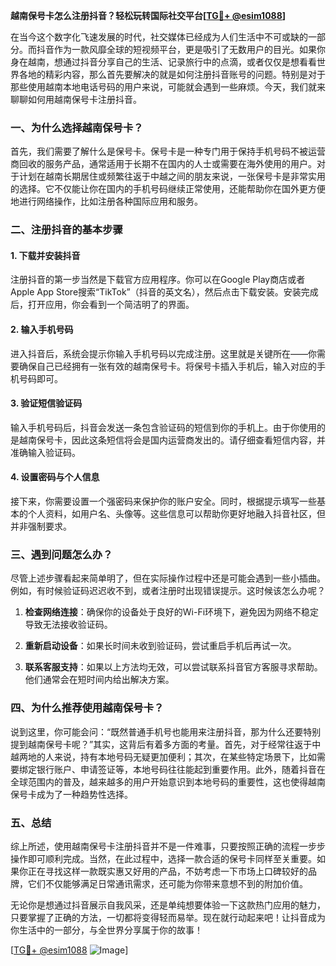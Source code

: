 **越南保号卡怎么注册抖音？轻松玩转国际社交平台[[TG💪+ @esim1088](https://t.me/s/esim1088)]**

在当今这个数字化飞速发展的时代，社交媒体已经成为人们生活中不可或缺的一部分。而抖音作为一款风靡全球的短视频平台，更是吸引了无数用户的目光。如果你身在越南，想通过抖音分享自己的生活、记录旅行中的点滴，或者仅仅是想看看世界各地的精彩内容，那么首先要解决的就是如何注册抖音账号的问题。特别是对于那些使用越南本地电话号码的用户来说，可能就会遇到一些麻烦。今天，我们就来聊聊如何用越南保号卡注册抖音。

### 一、为什么选择越南保号卡？

首先，我们需要了解什么是保号卡。保号卡是一种专门用于保持手机号码不被运营商回收的服务产品，通常适用于长期不在国内的人士或需要在海外使用的用户。对于计划在越南长期居住或频繁往返于中越之间的朋友来说，一张保号卡是非常实用的选择。它不仅能让你在国内的手机号码继续正常使用，还能帮助你在国外更方便地进行网络操作，比如注册各种国际应用和服务。

### 二、注册抖音的基本步骤

#### 1. 下载并安装抖音

注册抖音的第一步当然是下载官方应用程序。你可以在Google Play商店或者Apple App Store搜索“TikTok”（抖音的英文名），然后点击下载安装。安装完成后，打开应用，你会看到一个简洁明了的界面。

#### 2. 输入手机号码

进入抖音后，系统会提示你输入手机号码以完成注册。这里就是关键所在——你需要确保自己已经拥有一张有效的越南保号卡。将保号卡插入手机后，输入对应的手机号码即可。

#### 3. 验证短信验证码

输入手机号码后，抖音会发送一条包含验证码的短信到你的手机上。由于你使用的是越南保号卡，因此这条短信将会是国内运营商发出的。请仔细查看短信内容，并准确输入验证码。

#### 4. 设置密码与个人信息

接下来，你需要设置一个强密码来保护你的账户安全。同时，根据提示填写一些基本的个人资料，如用户名、头像等。这些信息可以帮助你更好地融入抖音社区，但并非强制要求。

### 三、遇到问题怎么办？

尽管上述步骤看起来简单明了，但在实际操作过程中还是可能会遇到一些小插曲。例如，有时候验证码迟迟收不到，或者注册时出现错误提示。这时候该怎么办呢？

1. **检查网络连接**：确保你的设备处于良好的Wi-Fi环境下，避免因为网络不稳定导致无法接收验证码。
   
2. **重新启动设备**：如果长时间未收到验证码，尝试重启手机后再试一次。
   
3. **联系客服支持**：如果以上方法均无效，可以尝试联系抖音官方客服寻求帮助。他们通常会在短时间内给出解决方案。

### 四、为什么推荐使用越南保号卡？

说到这里，你可能会问：“既然普通手机号也能用来注册抖音，那为什么还要特别提到越南保号卡呢？”其实，这背后有着多方面的考量。首先，对于经常往返于中越两地的人来说，持有本地号码无疑更加便利；其次，在某些特定场景下，比如需要绑定银行账户、申请签证等，本地号码往往能起到重要作用。此外，随着抖音在全球范围内的普及，越来越多的用户开始意识到本地号码的重要性，这也使得越南保号卡成为了一种趋势性选择。

### 五、总结

综上所述，使用越南保号卡注册抖音并不是一件难事，只要按照正确的流程一步步操作即可顺利完成。当然，在此过程中，选择一款合适的保号卡同样至关重要。如果你正在寻找这样一款既实惠又好用的产品，不妨考虑一下市场上口碑较好的品牌，它们不仅能够满足日常通讯需求，还可能为你带来意想不到的附加价值。

无论你是想通过抖音展示自我风采，还是单纯想要体验一下这款热门应用的魅力，只要掌握了正确的方法，一切都将变得轻而易举。现在就行动起来吧！让抖音成为你生活中的一部分，与全世界分享属于你的故事！

[[TG💪+ @esim1088](https://t.me/s/esim1088) ![Image](https://i.postimg.cc/4NQfJmqS/Snipaste-2025-05-13-00-14-12.png)]